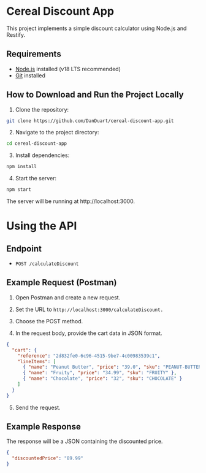 # Cereal Discount App

This project implements a simple discount calculator using Node.js and Restify.

## Requirements

- [Node.js](https://nodejs.org/) installed (v18 LTS recommended)
- [Git](https://git-scm.com/) installed

## How to Download and Run the Project Locally

1. Clone the repository:

  ```bash
  git clone https://github.com/DanDuart/cereal-discount-app.git
  ```

2. Navigate to the project directory:

  ```bash
  cd cereal-discount-app
  ```

3. Install dependencies:

  ```bash
  npm install
  ```

4. Start the server:

  ```bash
  npm start
  ```
The server will be running at http://localhost:3000.

# Using the API

## Endpoint

- `POST /calculateDiscount`

## Example Request (Postman)

1. Open Postman and create a new request.

2. Set the URL to `http://localhost:3000/calculateDiscount.`

3. Choose the POST method.

4. In the request body, provide the cart data in JSON format.

  ```json
  {
    "cart": {
      "reference": "2d832fe0-6c96-4515-9be7-4c00983539c1",
      "lineItems": [
        { "name": "Peanut Butter", "price": "39.0", "sku": "PEANUT-BUTTER" },
        { "name": "Fruity", "price": "34.99", "sku": "FRUITY" },
        { "name": "Chocolate", "price": "32", "sku": "CHOCOLATE" }
      ]
    }
  }
  ```

5. Send the request.
## Example Response
The response will be a JSON containing the discounted price.

```json
{
  "discountedPrice": "89.99"
}
```

